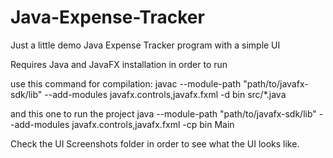 # Java-Expense-Tracker
Just a little demo Java Expense Tracker program with a simple UI

Requires Java and JavaFX installation in order to run

use this command for compilation:
javac --module-path "path/to/javafx-sdk/lib" --add-modules javafx.controls,javafx.fxml -d bin src/*.java

and this one to run the project
java --module-path "path/to/javafx-sdk/lib" --add-modules javafx.controls,javafx.fxml -cp bin Main

Check the UI Screenshots folder in order to see what the UI looks like.
